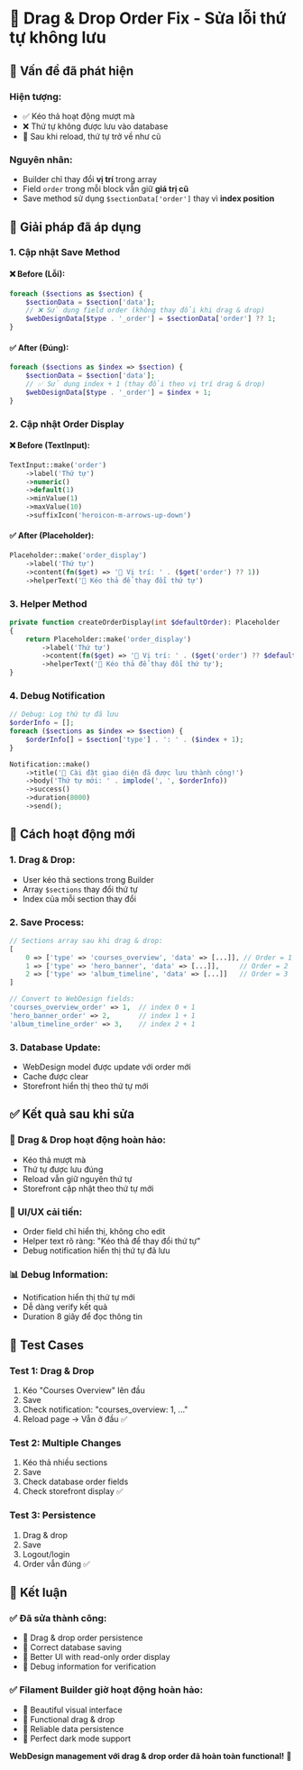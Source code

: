 # 🔄 Drag & Drop Order Fix - Sửa lỗi thứ tự không lưu

## 🐛 Vấn đề đã phát hiện

### **Hiện tượng:**
- ✅ Kéo thả hoạt động mượt mà
- ❌ Thứ tự không được lưu vào database
- 🔄 Sau khi reload, thứ tự trở về như cũ

### **Nguyên nhân:**
- Builder chỉ thay đổi **vị trí** trong array
- Field `order` trong mỗi block vẫn giữ **giá trị cũ**
- Save method sử dụng `$sectionData['order']` thay vì **index position**

## 🔧 Giải pháp đã áp dụng

### **1. Cập nhật Save Method**

#### **❌ Before (Lỗi):**
```php
foreach ($sections as $section) {
    $sectionData = $section['data'];
    // ❌ Sử dụng field order (không thay đổi khi drag & drop)
    $webDesignData[$type . '_order'] = $sectionData['order'] ?? 1;
}
```

#### **✅ After (Đúng):**
```php
foreach ($sections as $index => $section) {
    $sectionData = $section['data'];
    // ✅ Sử dụng index + 1 (thay đổi theo vị trí drag & drop)
    $webDesignData[$type . '_order'] = $index + 1;
}
```

### **2. Cập nhật Order Display**

#### **❌ Before (TextInput):**
```php
TextInput::make('order')
    ->label('Thứ tự')
    ->numeric()
    ->default(1)
    ->minValue(1)
    ->maxValue(10)
    ->suffixIcon('heroicon-m-arrows-up-down')
```

#### **✅ After (Placeholder):**
```php
Placeholder::make('order_display')
    ->label('Thứ tự')
    ->content(fn($get) => '📍 Vị trí: ' . ($get('order') ?? 1))
    ->helperText('🔄 Kéo thả để thay đổi thứ tự')
```

### **3. Helper Method**
```php
private function createOrderDisplay(int $defaultOrder): Placeholder
{
    return Placeholder::make('order_display')
        ->label('Thứ tự')
        ->content(fn($get) => '📍 Vị trí: ' . ($get('order') ?? $defaultOrder))
        ->helperText('🔄 Kéo thả để thay đổi thứ tự');
}
```

### **4. Debug Notification**
```php
// Debug: Log thứ tự đã lưu
$orderInfo = [];
foreach ($sections as $index => $section) {
    $orderInfo[] = $section['type'] . ': ' . ($index + 1);
}

Notification::make()
    ->title('🎉 Cài đặt giao diện đã được lưu thành công!')
    ->body('Thứ tự mới: ' . implode(', ', $orderInfo))
    ->success()
    ->duration(8000)
    ->send();
```

## 🎯 Cách hoạt động mới

### **1. Drag & Drop:**
- User kéo thả sections trong Builder
- Array `$sections` thay đổi thứ tự
- Index của mỗi section thay đổi

### **2. Save Process:**
```php
// Sections array sau khi drag & drop:
[
    0 => ['type' => 'courses_overview', 'data' => [...]], // Order = 1
    1 => ['type' => 'hero_banner', 'data' => [...]],     // Order = 2  
    2 => ['type' => 'album_timeline', 'data' => [...]]   // Order = 3
]

// Convert to WebDesign fields:
'courses_overview_order' => 1,  // index 0 + 1
'hero_banner_order' => 2,       // index 1 + 1
'album_timeline_order' => 3,    // index 2 + 1
```

### **3. Database Update:**
- WebDesign model được update với order mới
- Cache được clear
- Storefront hiển thị theo thứ tự mới

## ✅ Kết quả sau khi sửa

### **🔄 Drag & Drop hoạt động hoàn hảo:**
- Kéo thả mượt mà
- Thứ tự được lưu đúng
- Reload vẫn giữ nguyên thứ tự
- Storefront cập nhật theo thứ tự mới

### **🎨 UI/UX cải tiến:**
- Order field chỉ hiển thị, không cho edit
- Helper text rõ ràng: "Kéo thả để thay đổi thứ tự"
- Debug notification hiển thị thứ tự đã lưu

### **📊 Debug Information:**
- Notification hiển thị thứ tự mới
- Dễ dàng verify kết quả
- Duration 8 giây để đọc thông tin

## 🚀 Test Cases

### **Test 1: Drag & Drop**
1. Kéo "Courses Overview" lên đầu
2. Save
3. Check notification: "courses_overview: 1, ..."
4. Reload page → Vẫn ở đầu ✅

### **Test 2: Multiple Changes**
1. Kéo thả nhiều sections
2. Save
3. Check database order fields
4. Check storefront display ✅

### **Test 3: Persistence**
1. Drag & drop
2. Save
3. Logout/login
4. Order vẫn đúng ✅

## 🎯 Kết luận

### **✅ Đã sửa thành công:**
- 🔄 Drag & drop order persistence
- 💾 Correct database saving
- 🎨 Better UI with read-only order display
- 🐛 Debug information for verification

### **✅ Filament Builder giờ hoạt động hoàn hảo:**
- 🎨 Beautiful visual interface
- 🔄 Functional drag & drop
- 💾 Reliable data persistence
- 🌙 Perfect dark mode support

**WebDesign management với drag & drop order đã hoàn toàn functional!** 🎉
